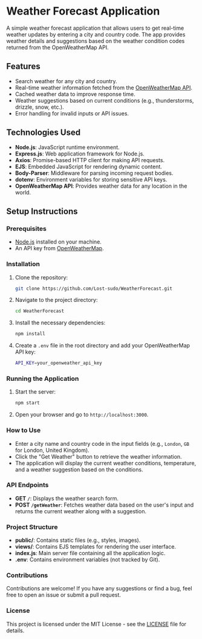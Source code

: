 # Weather Forecast Application

A simple weather forecast application that allows users to get real-time weather updates by entering a city and country code. The app provides weather details and suggestions based on the weather condition codes returned from the OpenWeatherMap API.

## Features
- Search weather for any city and country.
- Real-time weather information fetched from the [OpenWeatherMap API](https://openweathermap.org/).
- Cached weather data to improve response time.
- Weather suggestions based on current conditions (e.g., thunderstorms, drizzle, snow, etc.).
- Error handling for invalid inputs or API issues.

## Technologies Used
- **Node.js**: JavaScript runtime environment.
- **Express.js**: Web application framework for Node.js.
- **Axios**: Promise-based HTTP client for making API requests.
- **EJS**: Embedded JavaScript for rendering dynamic content.
- **Body-Parser**: Middleware for parsing incoming request bodies.
- **dotenv**: Environment variables for storing sensitive API keys.
- **OpenWeatherMap API**: Provides weather data for any location in the world.

## Setup Instructions

### Prerequisites
- [Node.js](https://nodejs.org/) installed on your machine.
- An API key from [OpenWeatherMap](https://openweathermap.org/api).

### Installation
1. Clone the repository:
    ```bash
    git clone https://github.com/Lost-sudo/WeatherForecast.git
    ```

2. Navigate to the project directory:
    ```bash
    cd WeatherForecast
    ```

3. Install the necessary dependencies:
    ```bash
    npm install
    ```

4. Create a `.env` file in the root directory and add your OpenWeatherMap API key:
    ```bash
    API_KEY=your_openweather_api_key
    ```

### Running the Application
1. Start the server:
    ```bash
    npm start
    ```

2. Open your browser and go to `http://localhost:3000`.

### How to Use
- Enter a city name and country code in the input fields (e.g., `London`, `GB` for London, United Kingdom).
- Click the "Get Weather" button to retrieve the weather information.
- The application will display the current weather conditions, temperature, and a weather suggestion based on the conditions.

### API Endpoints
- **GET `/`**: Displays the weather search form.
- **POST `/getWeather`**: Fetches weather data based on the user's input and returns the current weather along with a suggestion.

### Project Structure
- **public/**: Contains static files (e.g., styles, images).
- **views/**: Contains EJS templates for rendering the user interface.
- **index.js**: Main server file containing all the application logic.
- **.env**: Contains environment variables (not tracked by Git).

### Contributions
Contributions are welcome! If you have any suggestions or find a bug, feel free to open an issue or submit a pull request.

### License
This project is licensed under the MIT License - see the [LICENSE](LICENSE) file for details.
